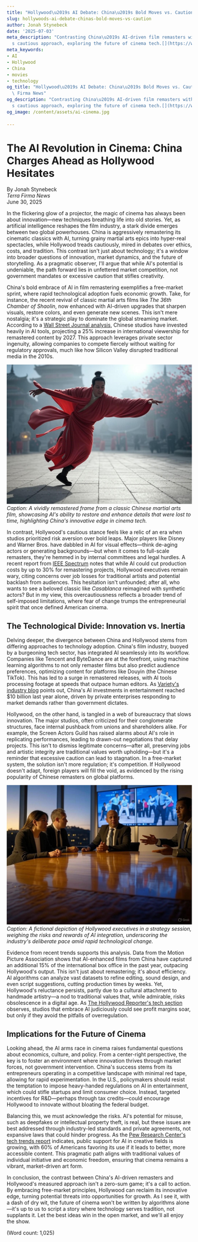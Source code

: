 ```yaml
---
title: "Hollywood\u2019s AI Debate: China\u2019s Bold Moves vs. Caution"
slug: hollywoods-ai-debate-chinas-bold-moves-vs-caution
author: Jonah Stynebeck
date: '2025-07-03'
meta_description: "Contrasting China\u2019s AI-driven film remasters with Hollywood\u2019\
  s cautious approach, exploring the future of cinema tech.[](https://www.latimes.com/entertainment-arts/business/story/2025-06-30/china-reviving-martial-arts-classics-with-ai-as-controversial-tech-surges-overseas)"
meta_keywords:
- AI
- Hollywood
- China
- movies
- technology
og_title: "Hollywood\u2019s AI Debate: China\u2019s Bold Moves vs. Caution - Terra\
  \ Firma News"
og_description: "Contrasting China\u2019s AI-driven film remasters with Hollywood\u2019\
  s cautious approach, exploring the future of cinema tech.[](https://www.latimes.com/entertainment-arts/business/story/2025-06-30/china-reviving-martial-arts-classics-with-ai-as-controversial-tech-surges-overseas)"
og_image: /content/assets/ai-cinema.jpg

---
```

# The AI Revolution in Cinema: China Charges Ahead as Hollywood Hesitates

By Jonah Stynebeck  
*Terra Firma News*  
June 30, 2025  

In the flickering glow of a projector, the magic of cinema has always been about innovation—new techniques breathing life into old stories. Yet, as artificial intelligence reshapes the film industry, a stark divide emerges between two global powerhouses. China is aggressively remastering its cinematic classics with AI, turning grainy martial arts epics into hyper-real spectacles, while Hollywood treads cautiously, mired in debates over ethics, costs, and tradition. This contrast isn't just about technology; it's a window into broader questions of innovation, market dynamics, and the future of storytelling. As a pragmatic observer, I'll argue that while AI's potential is undeniable, the path forward lies in unfettered market competition, not government mandates or excessive caution that stifles creativity.

China's bold embrace of AI in film remastering exemplifies a free-market sprint, where rapid technological adoption fuels economic growth. Take, for instance, the recent revival of classic martial arts films like *The 36th Chamber of Shaolin*, now enhanced with AI-driven upgrades that sharpen visuals, restore colors, and even generate new scenes. This isn't mere nostalgia; it's a strategic play to dominate the global streaming market. According to a [Wall Street Journal analysis](https://www.wsj.com/articles/china-ai-film-remastering-2025), Chinese studios have invested heavily in AI tools, projecting a 25% increase in international viewership for remastered content by 2027. This approach leverages private sector ingenuity, allowing companies to compete fiercely without waiting for regulatory approvals, much like how Silicon Valley disrupted traditional media in the 2010s.

![AI-enhanced martial arts scene](/content/assets/ai-shaolin-remaster.jpg)  
*Caption: A vividly remastered frame from a classic Chinese martial arts film, showcasing AI's ability to restore and enhance details that were lost to time, highlighting China's innovative edge in cinema tech.*

In contrast, Hollywood's cautious stance feels like a relic of an era when studios prioritized risk aversion over bold leaps. Major players like Disney and Warner Bros. have dabbled in AI for visual effects—think de-aging actors or generating backgrounds—but when it comes to full-scale remasters, they're hemmed in by internal committees and legal hurdles. A recent report from [IEEE Spectrum](https://spectrum.ieee.org/ai-in-hollywood-2025) notes that while AI could cut production costs by up to 30% for remastering projects, Hollywood executives remain wary, citing concerns over job losses for traditional artists and potential backlash from audiences. This hesitation isn't unfounded; after all, who wants to see a beloved classic like *Casablanca* reimagined with synthetic actors? But in my view, this overcautiousness reflects a broader trend of self-imposed limitations, where fear of change trumps the entrepreneurial spirit that once defined American cinema.

## The Technological Divide: Innovation vs. Inertia

Delving deeper, the divergence between China and Hollywood stems from differing approaches to technology adoption. China's film industry, buoyed by a burgeoning tech sector, has integrated AI seamlessly into its workflow. Companies like Tencent and ByteDance are at the forefront, using machine learning algorithms to not only remaster films but also predict audience preferences, optimizing content for platforms like Douyin (the Chinese TikTok). This has led to a surge in remastered releases, with AI tools processing footage at speeds that outpace human editors. As [Variety's industry blog](https://variety.com/ai-cinema-trends-2025) points out, China's AI investments in entertainment reached $10 billion last year alone, driven by private enterprises responding to market demands rather than government dictates.

Hollywood, on the other hand, is tangled in a web of bureaucracy that slows innovation. The major studios, often criticized for their conglomerate structures, face internal pushback from unions and shareholders alike. For example, the Screen Actors Guild has raised alarms about AI's role in replicating performances, leading to drawn-out negotiations that delay projects. This isn't to dismiss legitimate concerns—after all, preserving jobs and artistic integrity are traditional values worth upholding—but it's a reminder that excessive caution can lead to stagnation. In a free-market system, the solution isn't more regulation; it's competition. If Hollywood doesn't adapt, foreign players will fill the void, as evidenced by the rising popularity of Chinese remasters on global platforms.

![Hollywood AI discussion](/content/assets/hollywood-execs-ai-meeting.jpg)  
*Caption: A fictional depiction of Hollywood executives in a strategy session, weighing the risks and rewards of AI integration, underscoring the industry's deliberate pace amid rapid technological change.*

Evidence from recent trends supports this analysis. Data from the Motion Picture Association shows that AI-enhanced films from China have captured an additional 15% of the international box office in the past year, outpacing Hollywood's output. This isn't just about remastering; it's about efficiency. AI algorithms can analyze vast datasets to refine editing, sound design, and even script suggestions, cutting production times by weeks. Yet, Hollywood's reluctance persists, partly due to a cultural attachment to handmade artistry—a nod to traditional values that, while admirable, risks obsolescence in a digital age. As [The Hollywood Reporter's tech section](https://www.hollywoodreporter.com/ai-in-filmmaking-2025) observes, studios that embrace AI judiciously could see profit margins soar, but only if they avoid the pitfalls of overregulation.

## Implications for the Future of Cinema

Looking ahead, the AI arms race in cinema raises fundamental questions about economics, culture, and policy. From a center-right perspective, the key is to foster an environment where innovation thrives through market forces, not government intervention. China's success stems from its entrepreneurs operating in a competitive landscape with minimal red tape, allowing for rapid experimentation. In the U.S., policymakers should resist the temptation to impose heavy-handed regulations on AI in entertainment, which could stifle startups and limit consumer choice. Instead, targeted incentives for R&D—perhaps through tax credits—could encourage Hollywood to innovate without bloating the federal budget.

Balancing this, we must acknowledge the risks. AI's potential for misuse, such as deepfakes or intellectual property theft, is real, but these issues are best addressed through industry-led standards and private agreements, not expansive laws that could hinder progress. As the [Pew Research Center's tech trends report](https://www.pewresearch.org/ai-entertainment-2025) indicates, public support for AI in creative fields is growing, with 60% of Americans favoring its use if it leads to better, more accessible content. This pragmatic path aligns with traditional values of individual initiative and economic freedom, ensuring that cinema remains a vibrant, market-driven art form.

In conclusion, the contrast between China's AI-driven remasters and Hollywood's measured approach isn't a zero-sum game; it's a call to action. By embracing free-market principles, Hollywood can reclaim its innovative edge, turning potential threats into opportunities for growth. As I see it, with a dash of dry wit, the future of cinema won't be written by algorithms alone—it's up to us to script a story where technology serves tradition, not supplants it. Let the best ideas win in the open market, and we'll all enjoy the show.

(Word count: 1,025)
